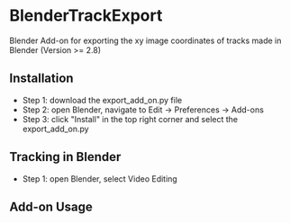 # BlenderTrackExport
Blender Add-on for exporting the xy image coordinates of tracks made in Blender (Version >= 2.8)

## Installation

- Step 1: download the export_add_on.py file
- Step 2: open Blender, navigate to Edit -> Preferences -> Add-ons
- Step 3: click "Install" in the top right corner and select the export_add_on.py

## Tracking in Blender

- Step 1: open Blender, select Video Editing



## Add-on Usage
